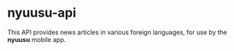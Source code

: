 # nyuusu-api

This API provides news articles in various foreign languages, for use by the **nyuusu** mobile app.